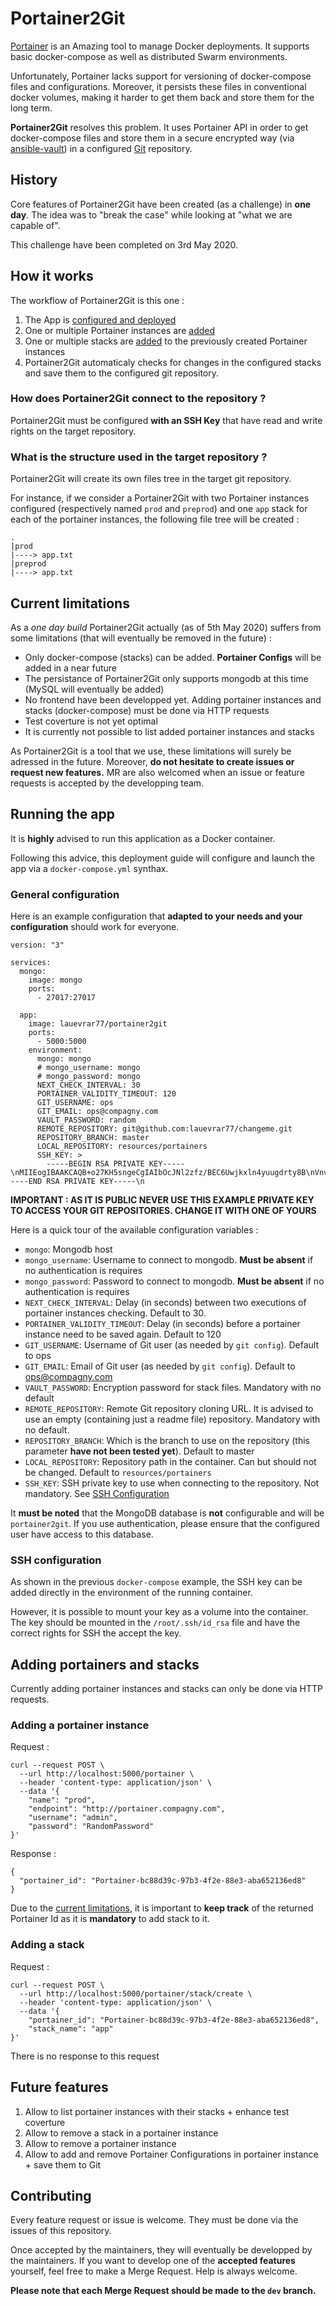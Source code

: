 # Portainer2Git
[Portainer](https://www.portainer.io/) is an Amazing tool to manage Docker deployments. It supports basic docker-compose as well as distributed Swarm environments.

Unfortunately, Portainer lacks support for versioning of docker-compose files and configurations. Moreover, it persists these files in conventional docker volumes, making it harder to get them back and store them for the long term.

**Portainer2Git** resolves this problem. It uses Portainer API in order to get docker-compose files and store them in a secure encrypted way (via [ansible-vault](https://docs.ansible.com/ansible/latest/user_guide/vault.html)) in a configured [Git](https://git-scm.com/) repository.

## History
Core features of Portainer2Git have been created (as a challenge) in **one day**. The idea was to "break the case" while looking at "what we are capable of".

This challenge have been completed on 3rd May 2020.

## How it works
The workflow of Portainer2Git is this one :

1. The App is [configured and deployed](#general-configuration)
2. One or multiple Portainer instances are [added](#adding-portainers-and-stacks)
3. One or multiple stacks are [added](#adding-portainers-and-stacks) to the previously created Portainer instances
4. Portainer2Git automaticaly checks for changes in the configured stacks and save them to the configured git repository.

### How does Portainer2Git connect to the repository ?
Portainer2Git must be configured **with an SSH Key** that have read and write rights on the target repository.

### What is the structure used in the target repository ?
Portainer2Git will create its own files tree in the target git repository.

For instance, if we consider a Portainer2Git with two Portainer instances configured (respectively named `prod` and `preprod`) and one `app` stack for each of the portainer instances, the following file tree will be created :

```
.
|prod
|----> app.txt
|preprod
|----> app.txt
```

## Current limitations
As a *one day build* Portainer2Git actually (as of 5th May 2020) suffers from some limitations (that will eventually be removed in the future) :

* Only docker-compose (stacks) can be added. **Portainer Configs** will be added in a near future
* The persistance of Portainer2Git only supports mongodb at this time (MySQL will eventually be added)
* No frontend have been developped yet. Adding portainer instances and stacks (docker-compose) must be done via HTTP requests
* Test coverture is not yet optimal
* It is currently not possible to list added portainer instances and stacks

As Portainer2Git is a tool that we use, these limitations will surely be adressed in the future. Moreover, **do not hesitate to create issues or request new features.** MR are also welcomed when an issue or feature requests is accepted by the developping team.

## Running the app
It is **highly** advised to run this application as a Docker container.

Following this advice, this deployment guide will configure and launch the app via a `docker-compose.yml` synthax.

### General configuration
Here is an example configuration that **adapted to your needs and your configuration** should work for everyone.

```
version: "3"

services:
  mongo:
    image: mongo
    ports:
      - 27017:27017

  app:
    image: lauevrar77/portainer2git
    ports:
      - 5000:5000
    environment:
      mongo: mongo
      # mongo_username: mongo
      # mongo_password: mongo
      NEXT_CHECK_INTERVAL: 30
      PORTAINER_VALIDITY_TIMEOUT: 120
      GIT_USERNAME: ops
      GIT_EMAIL: ops@compagny.com
      VAULT_PASSWORD: random
      REMOTE_REPOSITORY: git@github.com:lauevrar77/changeme.git
      REPOSITORY_BRANCH: master
      LOCAL_REPOSITORY: resources/portainers
      SSH_KEY: >
        -----BEGIN RSA PRIVATE KEY-----\nMIIEogIBAAKCAQB+o27KH5sngeCgIAIbOcJNl2zfz/BEC6Uwjkxln4yuugdrty8B\nVnv75YGR5Yidw1PNKYNJYLts2N0+w+Lnq5V8BZiJvD9tJ8S3//06/non3uWl1nfA\nOPObWYPWbF/5TASFAY6YyL0QGoTVGZjm7K5Y9wNY3Xe2w+zqeypJwBOE1AWvQV01\n/3g7/+4m8o6I3GDVax1fepu0mDuUtNiw03eI4TCxoRIB3x4UmkjyAoN12DBSTfmL\nj7nNQ3kambmfIjkp9UKDPTpsQ593IpB+d2TmKBwU73QbuJoNKLOUaeFhYx0R5qwN\ndyiSVgTkNQd03X72xCOH4N2lwXwAB3rGbK2nAgMBAAECggEAHPkjVdcZVlaen8Py\n92ulir8ER8h5Pfg0GQHVdMKmGyuwmvJULMguoZkGpeyP7xhLSfsfcGBTQTn0lHGY\nrkxRbQiSt6B8Gmso1Lgapa6nIAwdGm4RA8eD5Jz8TsiIxK6hshSDHW1/4/lNPrwW\ngW7RDMWm3GP/Ca+VuqfnKuxpCtBshEz+Cz5uAtOxntgdJj7RltEceNyXUvFYXbd6\nPRtM7iSpynaM/qeQRswNDCy0mBBZ4HE+x+M/Ih+jZHlDgOb2CH/oZUJ1X5kdzwsT\nHXCCGsOswBsCFXHRhSSuJ2uaumeUtcZVcJ+tWrWo7XWRRhlx665XojXLWiBmWJQ7\n/Sej0QKBgQDIt4m7WIMkH9MRRktKS3hqF9sNQFTuIxZZKPdYvw6e5dmJe3Q/fpZ2\nLaV+NO0Q/Ml2D0nMSNFHv6cfesePsa5MRVg4mw/M+lpJzEm5MPGiiqAO+7zhpIea\nkRSusL3APKpGDniATnpFRE2QOXgTP8P0/BxPtVZPlen2qFe+450s2wKBgQChhKZ8\nD3gBLgFImiT2NTIcrxtK2t6DMy6T3VmWIUZ3s/lHRgNyBuky+gnufJWWc198efCO\nOAV0LlgzcjB6aL/rrEWba+bnNlEMlw+TcagM8m5HSeUxGtNQ+iU9vgvoxEBiaZSQ\nxUk08ZRuMa22PH9UsMqIUGH2LWrbaQ6v4G02JQKBgQC7KJlffhtateokM33FGzZ/\nBxuU8aXAICuYm+B4ej7x37XGwr0U777xF4M3ebaMnopkccEIoeWzl3wImH44+R9j\ns02eCsjjA5bpNXqRGphWThkNn6LybG6drCay9c8Zz/eeN6QZUBQnPpdsoonauRzJ\n9cOYd6ixsUJmY3beYnOO/QKBgGY9HVUyRXgZst5OFE905L+bZ98+I9NQto8KcgbC\nEWT8GzKucsfe8AZAl8DKQ7X0WeDlHwwnEey02UfXZDBX1gRMC9ORvZtlmnApvsZK\nD2ICoyOk9trabCC59pDal5dDgq3Ivy3Uc757nMUT1S2hpcfqEImwuBGoNhekrJNP\nsFGxAoGAGgrYS/wXJYutqD+Pnx7sep5IaBZNZ6l7LtjldUiIEWNSYFNDtgrHDogd\nPfDH60co9gZ0Yb+skV/LcDIbhprbvYFQn9Pk2rxLCr9gVfl5rjWuFdMR37HXtOgy\n9SdLWWvFmhx22sZxgnXukkaRqHP7hVLQci/9Z32P3q1pqGNaZjE=\n-----END RSA PRIVATE KEY-----\n
```
**IMPORTANT : AS IT IS PUBLIC NEVER USE THIS EXAMPLE PRIVATE KEY TO ACCESS YOUR GIT REPOSITORIES. CHANGE IT WITH ONE OF YOURS**

Here is a quick tour of the available configuration variables :

* `mongo`: Mongodb host
* `mongo_username`: Username to connect to mongodb. **Must be absent** if no authentication is requires
* `mongo_password`: Password to connect to mongodb. **Must be absent** if no authentication is requires
* `NEXT_CHECK_INTERVAL`: Delay (in seconds) between two executions of portainer instances checking. Default to 30.
* `PORTAINER_VALIDITY_TIMEOUT`: Delay (in seconds) before a portainer instance need to be saved again. Default to 120
* `GIT_USERNAME`: Username of Git user (as needed by `git config`). Default to ops
* `GIT_EMAIL`: Email of Git user (as needed by `git config`). Default to ops@compagny.com
* `VAULT_PASSWORD`: Encryption password for stack files. Mandatory with no default
* `REMOTE_REPOSITORY`: Remote Git repository cloning URL. It is advised to use an empty (containing just a readme file) repository. Mandatory with no default.
* `REPOSITORY_BRANCH`: Which is the branch to use on the repository (this parameter **have not been tested yet**). Default to master
* `LOCAL_REPOSITORY`: Repository path in the container. Can but should not be changed. Default to `resources/portainers`
* `SSH_KEY`: SSH private key to use when connecting to the repository. Not mandatory. See [SSH Configuration](#ssh-configuration)

It **must be noted** that the MongoDB database is **not** configurable and will be `portainer2git`. If you use authentication, please ensure that the configured user have access to this database.

### SSH configuration
As shown in the previous `docker-compose` example, the SSH key can be added directly in the environment of the running container.

However, it is possible to mount your key as a volume into the container.
The key should be mounted in the `/root/.ssh/id_rsa` file and have the correct rights for SSH the accept the key.

## Adding portainers and stacks
Currently adding portainer instances and stacks can only be done via HTTP requests.

### Adding a portainer instance
Request :
```
curl --request POST \
  --url http://localhost:5000/portainer \
  --header 'content-type: application/json' \
  --data '{
	"name": "prod",
	"endpoint": "http://portainer.compagny.com",
	"username": "admin",
	"password": "RandomPassword"
}'
```

Response :
```
{
  "portainer_id": "Portainer-bc88d39c-97b3-4f2e-88e3-aba652136ed8"
}
```

Due to the [current limitations](#current-limitations), it is important to **keep track** of the returned Portainer Id as it is **mandatory** to add stack to it.

### Adding a stack
Request :
```
curl --request POST \
  --url http://localhost:5000/portainer/stack/create \
  --header 'content-type: application/json' \
  --data '{
	"portainer_id": "Portainer-bc88d39c-97b3-4f2e-88e3-aba652136ed8",
	"stack_name": "app"
}'
```

There is no response to this request

## Future features

1. Allow to list portainer instances with their stacks + enhance test coverture
2. Allow to remove a stack in a portainer instance
3. Allow to remove a portainer instance
4. Allow to add and remove Portainer Configurations in portainer instance + save them to Git

## Contributing
Every feature request or issue is welcome. They must be done via the issues of this repository.

Once accepted by the maintainers, they will eventually be developped by the maintainers.
If you want to develop one of the **accepted features** yourself, feel free to make a Merge Request. Help is always welcome.

**Please note that each Merge Request should be made to the `dev` branch.**

